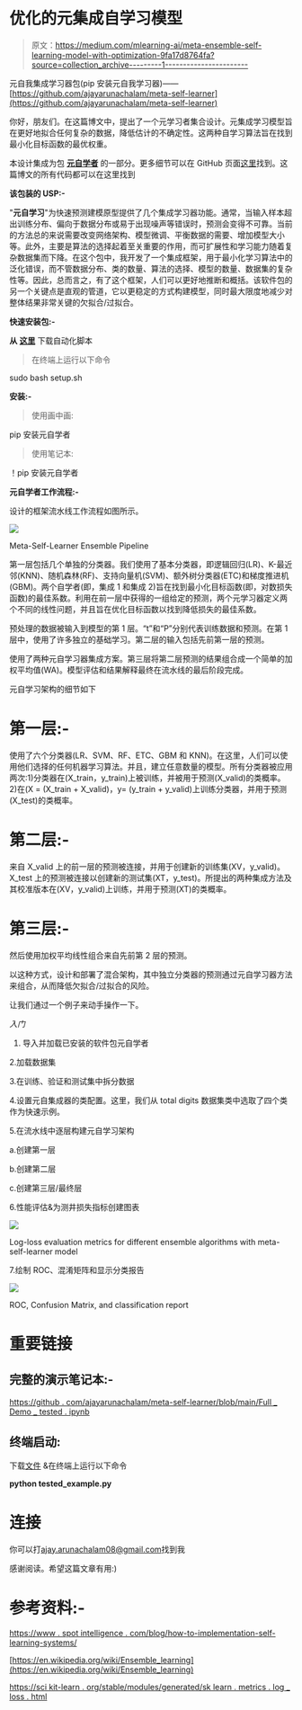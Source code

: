 # 优化的元集成自学习模型

> 原文：<https://medium.com/mlearning-ai/meta-ensemble-self-learning-model-with-optimization-9fa17d8764fa?source=collection_archive---------1----------------------->

元自我集成学习器包(pip 安装元自我学习器)——[https://github.com/ajayarunachalam/meta-self-learner](https://github.com/ajayarunachalam/meta-self-learner)

你好，朋友们。在这篇博文中，提出了一个元学习者集合设计。元集成学习模型旨在更好地拟合任何复杂的数据，降低估计的不确定性。这两种自学习算法旨在找到最小化目标函数的最优权重。

本设计集成为包 [**元自学者**](https://pypi.org/project/meta-self-learner/) 的一部分。更多细节可以在 GitHub 页面[这里](https://github.com/ajayarunachalam/meta-self-learner)找到。这篇博文的所有代码都可以在这里找到

**该包装的 USP:-**

"**元自学习**"为快速预测建模原型提供了几个集成学习器功能。通常，当输入样本超出训练分布、偏向于数据分布或易于出现噪声等错误时，预测会变得不可靠。当前的方法总的来说需要改变网络架构、模型微调、平衡数据的需要、增加模型大小等。此外，主要是算法的选择起着至关重要的作用，而可扩展性和学习能力随着复杂数据集而下降。在这个包中，我开发了一个集成框架，用于最小化学习算法中的泛化错误，而不管数据分布、类的数量、算法的选择、模型的数量、数据集的复杂性等。因此，总而言之，有了这个框架，人们可以更好地推断和概括。该软件包的另一个关键点是直观的管道，它以更稳定的方式构建模型，同时最大限度地减少对整体结果非常关键的欠拟合/过拟合。

**快速安装包:-**

**从** [**这里**](https://github.com/ajayarunachalam/meta-self-learner/blob/main/setup.sh) 下载自动化脚本

> 在终端上运行以下命令

sudo bash setup.sh

**安装:-**

> 使用画中画:

pip 安装元自学者

> 使用笔记本:

！pip 安装元自学者

**元自学者工作流程:-**

设计的框架流水线工作流程如图所示。

![](img/5be885155da6ca2bd003a678d1a41863.png)

Meta-Self-Learner Ensemble Pipeline

第一层包括几个单独的分类器。我们使用了基本分类器，即逻辑回归(LR)、K-最近邻(KNN)、随机森林(RF)、支持向量机(SVM)、额外树分类器(ETC)和梯度推进机(GBM)。两个自学者(即，集成 1 和集成 2)旨在找到最小化目标函数(即，对数损失函数)的最佳系数。利用在前一层中获得的一组给定的预测，两个元学习器定义两个不同的线性问题，并且旨在优化目标函数以找到降低损失的最佳系数。

预处理的数据被输入到模型的第 1 层。“t”和“P”分别代表训练数据和预测。在第 1 层中，使用了许多独立的基础学习。第二层的输入包括先前第一层的预测。

使用了两种元自学习器集成方案。第三层将第二层预测的结果组合成一个简单的加权平均值(WA)。模型评估和结果解释最终在流水线的最后阶段完成。

元自学习架构的细节如下

# 第一层:-

使用了六个分类器(LR、SVM、RF、ETC、GBM 和 KNN)。在这里，人们可以使用他们选择的任何机器学习算法。并且，建立任意数量的模型。所有分类器被应用两次:1)分类器在(X_train，y_train)上被训练，并被用于预测(X_valid)的类概率。2)在(X = (X_train + X_valid)，y= (y_train + y_valid)上训练分类器，并用于预测(X_test)的类概率。

# 第二层:-

来自 X_valid 上的前一层的预测被连接，并用于创建新的训练集(XV，y_valid)。X_test 上的预测被连接以创建新的测试集(XT，y_test)。所提出的两种集成方法及其校准版本在(XV，y_valid)上训练，并用于预测(XT)的类概率。

# 第三层:-

然后使用加权平均线性组合来自先前第 2 层的预测。

以这种方式，设计和部署了混合架构，其中独立分类器的预测通过元自学习器方法来组合，从而降低欠拟合/过拟合的风险。

让我们通过一个例子来动手操作一下。

*入门*

1.  导入并加载已安装的软件包元自学者

2.加载数据集

3.在训练、验证和测试集中拆分数据

4.设置元自集成器的类配置。这里，我们从 total digits 数据集类中选取了四个类作为快速示例。

5.在流水线中逐层构建元自学习架构

a.创建第一层

b.创建第二层

c.创建第三层/最终层

6.性能评估&为测井损失指标创建图表

![](img/d5f97edcdcead6618959db8154d3f546.png)

Log-loss evaluation metrics for different ensemble algorithms with meta-self-learner model

7.绘制 ROC、混淆矩阵和显示分类报告

![](img/2a4e85a33a6099ecbf4a3966ac5e98b4.png)

ROC, Confusion Matrix, and classification report

# 重要链接

## 完整的演示笔记本:-

[https://github . com/ajayarunachalam/meta-self-learner/blob/main/Full _ Demo _ tested . ipynb](https://github.com/ajayarunachalam/meta-self-learner/blob/main/Full_Demo_Tested.ipynb)

## 终端启动:

下载[文件](https://github.com/ajayarunachalam/meta-self-learner/blob/main/tested_example.py) &在终端上运行以下命令

**python tested_example.py**

# 连接

你可以打[ajay.arunachalam08@gmail.com](mailto:ajay.arunachalam08@gmail.com)找到我

感谢阅读。希望这篇文章有用:)

# 参考资料:-

[https://www . spot intelligence . com/blog/how-to-implementation-self-learning-systems/](https://www.spotintelligence.com/blog/how-to-implement-self-learning-systems/)

[https://en.wikipedia.org/wiki/Ensemble_learning](https://en.wikipedia.org/wiki/Ensemble_learning)

[https://sci kit-learn . org/stable/modules/generated/sk learn . metrics . log _ loss . html](https://scikit-learn.org/stable/modules/generated/sklearn.metrics.log_loss.html)
